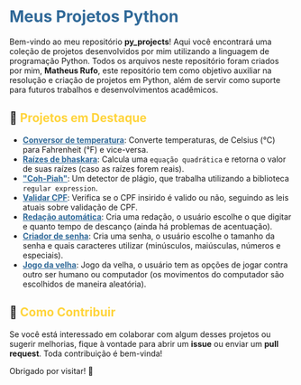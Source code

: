# <span style="color: #306998;">Meus Projetos Python</span>

Bem-vindo ao meu repositório <strong>py_projects</strong>! Aqui você encontrará uma coleção de projetos desenvolvidos por mim utilizando a linguagem de programação Python. Todos os arquivos neste repositório foram criados por mim, <strong>Matheus Rufo</strong>, este repositório tem como objetivo auxiliar na resolução e criação de projetos em Python, além de servir como suporte para futuros trabalhos e desenvolvimentos acadêmicos.

## 🚀 <span style="color: #FFD43B;">Projetos em Destaque</span>

- **<a href="https://github.com/Not-Henry/py_projects/blob/main/Temperatura.py" target="_blank" style="color: #306998;">Conversor de temperatura</a>**: Converte temperaturas, de Celsius (°C) para Fahrenheit (°F) e vice-versa.
- **<a href="https://github.com/Not-Henry/py_projects/blob/main/bhaskara.py" target="_blank" style="color: #306998;">Raízes de bhaskara</a>**: Calcula uma `equação quadrática` e retorna o valor de suas raízes (caso as raízes forem reais).
- **<a href="https://github.com/Not-Henry/py_projects/blob/main/coh-piah.py" target="_blank" style="color: #306998;">"Coh-Piah"</a>**: Um detector de plágio, que trabalha utilizando a biblioteca `regular expression`.
- **<a href="https://github.com/Not-Henry/py_projects/blob/main/cpf.py" target="_blank" style="color: #306998;">Validar CPF</a>**: Verifica se o CPF insirido é valido ou não, seguindo as leis atuais sobre validação de CPF.
- **<a href="https://github.com/Not-Henry/py_projects/blob/main/redacao.py" target="_blank" style="color: #306998;">Redação automática</a>**: Cria uma redação, o usuário escolhe o que digitar e quanto tempo de descanço (ainda há problemas de acentuação).
- **<a href="https://github.com/Not-Henry/py_projects/blob/main/senha.py" target="_blank" style="color: #306998;">Criador de senha</a>**: Cria uma senha, o usuário escolhe o tamanho da senha e quais caracteres utilizar (minúsculos, maiúsculas, números e especiais).
- **<a href="https://github.com/Not-Henry/py_projects/blob/main/velha.py" target="_blank" style="color: #306998;">Jogo da velha</a>**: Jogo da velha, o usuário tem as opções de jogar contra outro ser humano ou computador (os movimentos do computador são escolhidos de maneira aleatória).

## 📜 <span style="color: #FFD43B;">Como Contribuir</span>

Se você está interessado em colaborar com algum desses projetos ou sugerir melhorias, fique à vontade para abrir um **issue** ou enviar um **pull request**. Toda contribuição é bem-vinda!

Obrigado por visitar! 🚀
